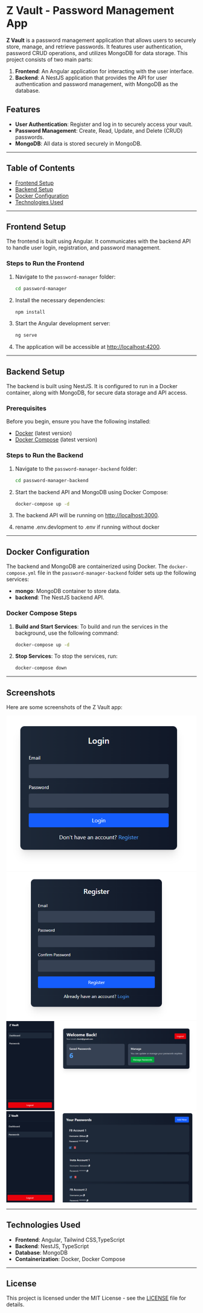 # Z Vault - Password Management App

**Z Vault** is a password management application that allows users to securely store, manage, and retrieve passwords. It features user authentication, password CRUD operations, and utilizes MongoDB for data storage. This project consists of two main parts:

1. **Frontend**: An Angular application for interacting with the user interface.
2. **Backend**: A NestJS application that provides the API for user authentication and password management, with MongoDB as the database.

## Features

* **User Authentication**: Register and log in to securely access your vault.
* **Password Management**: Create, Read, Update, and Delete (CRUD) passwords.
* **MongoDB**: All data is stored securely in MongoDB.

---

## Table of Contents

* [Frontend Setup](#frontend-setup)
* [Backend Setup](#backend-setup)
* [Docker Configuration](#docker-configuration)
* [Technologies Used](#technologies-used)

---

## Frontend Setup

The frontend is built using Angular. It communicates with the backend API to handle user login, registration, and password management.

### Steps to Run the Frontend

1. Navigate to the `password-manager` folder:

   ```bash
   cd password-manager
   ```

2. Install the necessary dependencies:

   ```bash
   npm install
   ```

3. Start the Angular development server:

   ```bash
   ng serve
   ```

4. The application will be accessible at [http://localhost:4200](http://localhost:4200).

---

## Backend Setup

The backend is built using NestJS. It is configured to run in a Docker container, along with MongoDB, for secure data storage and API access.

### Prerequisites

Before you begin, ensure you have the following installed:

* [Docker](https://www.docker.com/) (latest version)
* [Docker Compose](https://docs.docker.com/compose/) (latest version)

### Steps to Run the Backend

1. Navigate to the `password-manager-backend` folder:

   ```bash
   cd password-manager-backend
   ```

2. Start the backend API and MongoDB using Docker Compose:

   ```bash
   docker-compose up -d
   ```

3. The backend API will be running on [http://localhost:3000](http://localhost:3000).

4. rename .env.devlopment to .env if running without docker

---

## Docker Configuration

The backend and MongoDB are containerized using Docker. The `docker-compose.yml` file in the `password-manager-backend` folder sets up the following services:

* **mongo**: MongoDB container to store data.
* **backend**: The NestJS backend API.

### Docker Compose Steps

1. **Build and Start Services**:
   To build and run the services in the background, use the following command:

   ```bash
   docker-compose up -d
   ```

2. **Stop Services**:
   To stop the services, run:

   ```bash
   docker-compose down
   ```

---

## Screenshots

Here are some screenshots of the Z Vault app:

![Screenshot 1](screenshots/1.PNG)
![Screenshot 2](screenshots/2.PNG)
![Screenshot 3](screenshots/3.PNG)
![Screenshot 4](screenshots/4.PNG)

---

## Technologies Used

* **Frontend**: Angular, Tailwind CSS,TypeScript
* **Backend**: NestJS, TypeScript
* **Database**: MongoDB
* **Containerization**: Docker, Docker Compose

---

## License

This project is licensed under the MIT License - see the [LICENSE](LICENSE) file for details.

